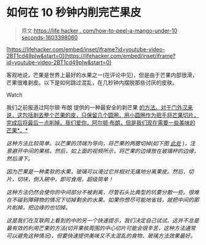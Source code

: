 # 如何在 10 秒钟内削完芒果皮

> 原文:[https://life hacker . com/how-to-peel-a-mango-under-10 seconds-1603398060](https://lifehacker.com/how-to-peel-a-mango-in-under-10-seconds-1603398060)

 [https://lifehacker.com/embed/inset/iframe?id=youtube-video-2BT1cd49pIw&start=0](https://lifehacker.com/embed/inset/iframe?id=youtube-video-2BT1cd49pIw&start=0) 

客观地说，芒果是世界上最好的水果之一(在评论中见)，但是由于芒果内部很滑，芒果很难剥皮。以下是如何跳过混乱，在几秒钟内摆脱那些讨厌的皮肤。

Watch

我们之前报道过阿尔顿·布朗 提供的一种最安全的剥芒果 [的方法。对于门外汉来说，这包括剥去整个芒果的皮，只保留几个圆圈，用小圆圈作为把手将芒果切片，完成后将最后一点削掉。我们爱你，阿尔顿·布朗，但是我们现在需要一些美味的芒果*。*](https://lifehacker.com/the-easiest-safest-way-to-slice-a-mango-1592923912)

*这种方法比较简单。以芒果的顶端为导向，将芒果的两腮切掉(如下图 [此处](https://lifehacker.com/how-to-cut-a-mango-185005) )，注意避开中间的果核。然后，如上面的视频所示，将芒果的边缘放在玻璃杯的边缘，然后滑下。*

*因为芒果是一种柔软的水果，玻璃可以滑过它并相对无痛地分离果皮。然后，切片，切块，倒入碗中，即可食用，超级简单！*

*这种方法仍然会使你的中间部分不被剥离，尽管石头比典型的坑要分散一些。很难在不碰到障碍物的情况下切掉剩余的水果。如果你想尽可能地省钱，就把中间的那片削掉，把边缘的也切掉。*

*这是我们在互联网上看到的中的另一个快速提示，我们决定自己试试。这并不总是最有效的利用芒果的方法(切开果核周围的中心切片可能会很辛苦，这种方法通常可以避免这种情况)，但要快速提供美味又不太混乱的食物，玻璃方法效果最好。*
